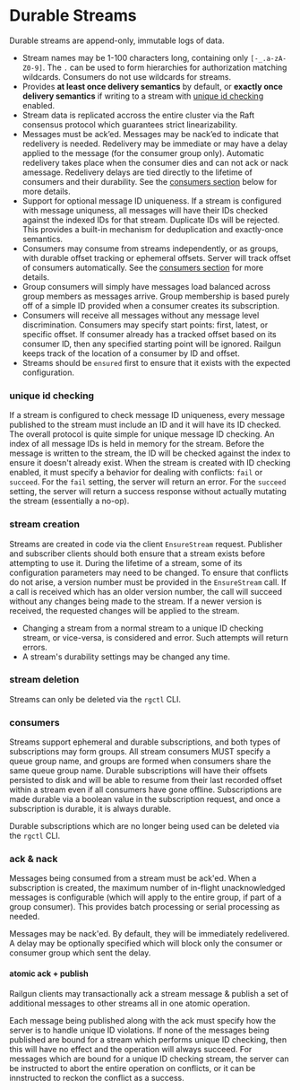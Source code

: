 Durable Streams
===============
Durable streams are append-only, immutable logs of data.

- Stream names may be 1-100 characters long, containing only `[-_.a-zA-Z0-9]`. The `.` can be used to form hierarchies for authorization matching wildcards. Consumers do not use wildcards for streams.
- Provides **at least once delivery semantics** by default, or **exactly once delivery semantics** if writing to a stream with [unique id checking](#unique-id-checking) enabled.
- Stream data is replicated accross the entire cluster via the Raft consensus protocol which guarantees strict linearizability.
- Messages must be ack’ed. Messages may be nack’ed to indicate that redelivery is needed. Redelivery may be immediate or may have a delay applied to the message (for the consumer group only). Automatic redelivery takes place when the consumer dies and can not ack or nack amessage. Redelivery delays are tied directly to the lifetime of consumers and their durability. See the [consumers section](#consumers) below for more details.
- Support for optional message ID uniqueness. If a stream is configured with message uniquness, all messages will have their IDs checked against the indexed IDs for that stream. Duplicate IDs will be rejected. This provides a built-in mechanism for deduplication and exactly-once semantics.
- Consumers may consume from streams independently, or as groups, with durable offset tracking or ephemeral offsets. Server will track offset of consumers automatically. See the [consumers section](#consumers) for more details.
- Group consumers will simply have messages load balanced across group members as messages arrive. Group membership is based purely off of a simple ID provided when a consumer creates its subscription.
- Consumers will receive all messages without any message level discrimination. Consumers may specify start points: first, latest, or specific offset. If consumer already has a tracked offset based on its consumer ID, then any specified starting point will be ignored. Railgun keeps track of the location of a consumer by ID and offset.
- Streams should be `ensured` first to ensure that it exists with the expected configuration.

### unique id checking
If a stream is configured to check message ID uniqueness, every message published to the stream must include an ID and it will have its ID checked. The overall protocol is quite simple for unique message ID checking. An index of all message IDs is held in memory for the stream. Before the message is written to the stream, the ID will be checked against the index to ensure it doesn't already exist. When the stream is created with ID checking enabled, it must specify a behavior for dealing with conflicts: `fail` or `succeed`. For the `fail` setting, the server will return an error. For the `succeed` setting, the server will return a success response without actually mutating the stream (essentially a no-op).

### stream creation
Streams are created in code via the client `EnsureStream` request. Publisher and subscriber clients should both ensure that a stream exists before attempting to use it. During the lifetime of a stream, some of its configuration parameters may need to be changed. To ensure that conflicts do not arise, a version number must be provided in the `EnsureStream` call. If a call is received which has an older version number, the call will succeed without any changes being made to the stream. If a newer version is received, the requested changes will be applied to the stream.

- Changing a stream from a normal stream to a unique ID checking stream, or vice-versa, is considered and error. Such attempts will return errors.
- A stream's durability settings may be changed any time.

### stream deletion
Streams can only be deleted via the `rgctl` CLI.

### consumers
Streams support ephemeral and durable subscriptions, and both types of subscriptions may form groups. All stream consumers MUST specify a queue group name, and groups are formed when consumers share the same queue group name. Durable subscriptions will have their offsets persisted to disk and will be able to resume from their last recorded offset within a stream even if all consumers have gone offline. Subscriptions are made durable via a boolean value in the subscription request, and once a subscription is durable, it is always durable.

Durable subscriptions which are no longer being used can be deleted via the `rgctl` CLI.

### ack & nack
Messages being consumed from a stream must be ack'ed. When a subscription is created, the maximum number of in-flight unacknowledged messages is configurable (which will apply to the entire group, if part of a group consumer). This provides batch processing or serial processing as needed.

Messages may be nack'ed. By default, they will be immediately redelivered. A delay may be optionally specified which will block only the consumer or consumer group which sent the delay.

#### atomic ack + publish
Railgun clients may transactionally ack a stream message & publish a set of additional messages to other streams all in one atomic operation.

Each message being published along with the ack must specify how the server is to handle unique ID violations. If none of the messages being published are bound for a stream which performs unique ID checking, then this will have no effect and the operation will always succeed. For messages which are bound for a unique ID checking stream, the server can be instructed to abort the entire operation on conflicts, or it can be innstructed to reckon the conflict as a success.
